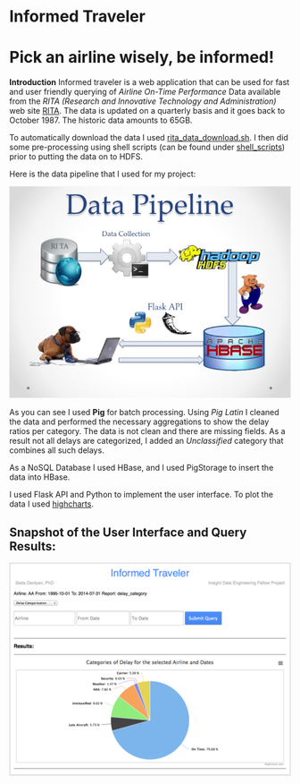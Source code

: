 Informed Traveler
=================

Pick an airline wisely, be informed!
====================================

**Introduction**
Informed traveler is a web application that can be used for fast and user friendly querying of *Airline On-Time Performance* Data available from the *RITA (Research and Innovative Technology and Administration)* web site [RITA](http://www.rita.dot.gov). The data is updated on a quarterly basis and it goes back to October 1987. The historic data amounts to 65GB.

To automatically download the data I used [rita_data_download.sh](../shell_scripts/rita_data_download.sh). I then did some pre-processing using shell scripts (can be found under [shell_scripts](../shell_scripts)) prior to putting the data on to HDFS.

Here is the data pipeline that I used for my project:

![alt text](images/data-pipeline.jpg)

As you can see I used **Pig** for batch processing. Using *Pig Latin* I cleaned the data and performed the necessary aggregations to show the delay ratios per category. The data is not clean and there are missing fields. As a result not all delays are categorized, I added an *Unclassified* category that combines all such delays.

As a NoSQL Database I used HBase, and I used PigStorage to insert the data into HBase.

I used Flask API and Python to implement the user interface. To plot the data I used [highcharts](http://www.highcharts.com). 

Snapshot of the User Interface and  Query Results:
---------------------------------------

![alt text](images/query-result.png)
